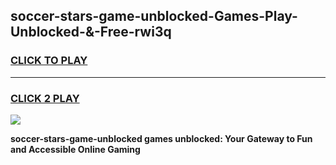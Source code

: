 
## soccer-stars-game-unblocked-Games-Play-Unblocked-&-Free-rwi3q
<h3>
<a href="https://premium76.site?title=soccer-stars-game-unblocked&ref=24A">CLICK TO PLAY</a></h3>
<hr>

<h3>
<a href="https://premium76.site?title=soccer-stars-game-unblocked&ref=24A">CLICK 2 PLAY</a>
  
</h3>

<a href="https://premium76.site?title=soccer-stars-game-unblocked&ref=24A"><img src="https://clearcache.store/games.png"></a>


**soccer-stars-game-unblocked games unblocked: Your Gateway to Fun and Accessible Online Gaming**

